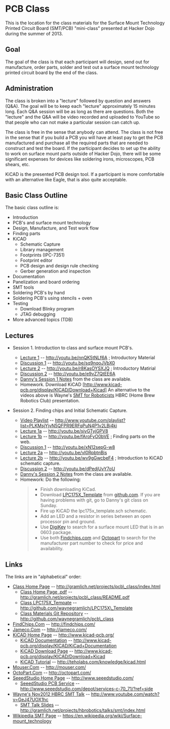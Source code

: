 # PCB Class

This is the location for the class materials for the
Surface Mount Technology Printed Circuit Board (SMT/PCB)
"mini-class" presented at Hacker Dojo during the summer
of 2013.

## Goal

The goal of the class is that each participant will design,
send out for manufacture, order parts, solder and test out
a surface mount technology printed circuit board by the
end of the class.

## Administration

The class is broken into a "lecture" followed by question
and answers (Q&A).  The goal will be to keep each "lecture"
approximately 15 minutes long.  Each Q&A session will be
as long as there are questions.  Both the "lecture" and
the Q&A will be video recorded and uploaded to YouTube
so that people who can not make a particular session can
catch up.

The class is free in the sense that anybody can attend.
The class is not free in the sense that if you build a PCB
you will have at least pay to get the PCB manufactured
and purchase all the required parts that are needed to
construct and test the board.  If the participant decides
to set up the ability to work on surface mount parts outside
of Hacker Dojo, there will be some significant expenses for
devices like soldering irons, microscopes, PCB shears, etc.

KiCAD is the presented PCB design tool.  If a participant
is more comfortable with an alternative like Eagle, that
is also quite acceptable.


## Basic Class Outline

The basic class outline is:

* Introduction
* PCB's and surface mount technology
* Design, Manufacture, and Test work flow
* Finding parts
* KiCAD
  * Schematic Capture
  * Library management
  * Footprints (IPC-7351)
  * Footprint editor
  * PCB design and design rule checking
  * Gerber generation and inspection
* Documentation
* Panelization and board ordering
* SMT tools
* Soldering PCB's by hand
* Soldering PCB's using stencils + oven
* Testing
  * Download Blinky program
  * JTAG debugging
* More advanced topics (TDB)

## Lectures

* Session 1.  Introduction to class and surface mount PCB's.
  * [Lecture 1](http://youtu.be/nnQK5tNLf6A)
    -- http://youtu.be/nnQK5tNLf6A
    ; Introductory Material
  * [Discussion 1](http://youtu.be/sq9nqoJVbX0)
    -- http://youtu.be/sq9nqoJVbX0
  * [Lecture 2](http://youtu.be/r8KasOYSXJQ)
    -- http://youtu.be/r8KasOYSXJQ
    ; Introductory Matirial
  * [Discussion 2](http://youtu.be/e9vZ7QtEE6A)
    -- http://youtu.be/e9vZ7QtEE6A
  * [Danny's Session 1 Notes](https://docs.google.com/document/d/1DMb4D6pvlmSKxChsnne0z5LuC7Gld0QWWKAN4YXvKoI/edit?usp=sharing)
    from the class are available.
  * Homework. Download KiCAD [http://www.kicad-pcb.org/display/KICAD/Download+Kicad]
  An alternative to the videos above is Wayne's
  [SMT for Roboticists](http://www.youtube.com/watch?v=GeJ47UOX1hc)
  HBRC (Home Brew Robotics Club) presentation.

* Session 2. Finding chips and Initial Schematic Capture.
  * [Video Playlist](http://www.youtube.com/playlist?list=PLKMsjYjvN5QFPR9ERFqPuN4P1v2LBj4ki)
    -- http://www.youtube.com/playlist?list=PLKMsjYjvN5QFPR9ERFqPuN4P1v2LBj4ki
  * [Lecture 1a](http://youtu.be/sjvGTyjGPV8)
    -- http://youtu.be/sjvGTyjGPV8
  * [Lecture 1b](http://youtu.be/fAroFyO0bVE)
    -- http://youtu.be/fAroFyO0bVE
    ; Finding parts on the web.
  * [Discussion 1](http://youtu.be/xN12sepG-w8)
    -- http://youtu.be/xN12sepG-w8
  * [Lecture 2a](http://youtu.be/vI0RpbtnBis)
    -- http://youtu.be/vI0RpbtnBis
  * [Lecture 2b](http://youtu.be/wv9gGwcbeF4)
    -- http://youtu.be/wv9gGwcbeF4
    ; Introduction to KiCAD schematic capture.
  * [Discussion 2](http://youtu.be/dPedjUvY7oU)
    -- http://youtu.be/dPedjUvY7oU
  * [Danny's Session 2 Notes](https://docs.google.com/document/d/1GqWEFcGUVsEyfptQhkV_uVC4z0SMdCxRVqqwu-LNGJA/edit?usp=sharing) from the class are available.
  * Homework: Do the following:
    > * Finish downloading KiCad.
    > * Download
    >   [LPC175X\_Template](http://github.com/waynegramlich/LPC175X_Template)
    >   from [github.com](http://github.com/).  If you are having problems
    >   with git, go to Danny's git class on Sunday.
    > * Fire up KiCAD the lpc175x\_template.sch schematic.
    > * Add an LED and a resistor in series between an open processor
    >   pin and ground.
    > * Use [DigiKey](http://digikey.com/) to search for a surface mount
    >   LED that is in an 0603 package.
    > * Use both [Findchips.com](http://findchips.com/) and
    >   [Octopart](http://octopart.com/) to search for the manufacturer part
    >   number to check for price and availability.

## Links

The links are in "alphabetical" order:

* [Class Home Page](http://gramlich.net/projects/pcb_class/index.html)
  -- http://gramlich.net/projects/pcb\_class/index.html
  * [Class Home Page .pdf](http://gramlich.net/projects/pcb\_class/README.pdf)
  -- http://gramlich.net/projects/pcb\_class/README.pdf
  * [Class LPC175X\_Tempate](http://github.com/waynegramlich/LPC175X_Template)
     -- http://github.com/waynegramlich/LPC175X\_Template
  * [Class Materials Git Repository](http://github.com/waynegramlich/pcb_class)
     -- http://github.com/waynegramlich/pcb\_class
* [FindChips.Com](http://findchips.com/)
  -- http://findchips.com/
* [Jameco.Com](http://jameco.com/)
  -- http://jameco.com/
* [KiCAD Home Page](http://www.kicad-pcb.org/)
  -- http://www.kicad-pcb.org/
  * [KiCAD Documentation](http://www.kicad-pcb.org/display/KICAD/KiCad+Documentation)
    -- http://www.kicad-pcb.org/display/KICAD/KiCad+Documentation
  * [KiCAD Download Page](http://www.kicad-pcb.org/display/KICAD/Download+Kicad)
    -- http://www.kicad-pcb.org/display/KICAD/Download+Kicad
  * [KiCAD Tutorial](http://teholabs.com/knowledge/kicad.html)
    -- http://teholabs.com/knowledge/kicad.html
* [Mouser.Com](http://mouser.com/)
  -- http://mouser.com/
* [OctoPart.Com](http://octopart.com/)
  -- http://octopart.com/
* [SeeedStudio Home Page](http://www.seeedstudio.com/)
  -- http://www.seeedstudio.com/
  * [SeeedStudio PCB Service](http://www.seeedstudio.com/depot/services-c-70_71/?ref=side)
    -- http://www.seeedstudio.com/depot/services-c-70_71/?ref=side
* [Wayne's Nov2012 HBRC SMT Talk](http://www.youtube.com/watch?v=GeJ47UOX1hc)
  --  http://www.youtube.com/watch?v=GeJ47UOX1hc
  * [SMT Talk Slides](http://gramlich.net/projects/hbrobotics/talks/smt/index.html)
    -- http://gramlich.net/projects/hbrobotics/talks/smt/index.html
* [Wikipedia SMT Page](https://en.wikipedia.org/wiki/Surface-mount_technology)
  -- https://en.wikipedia.org/wiki/Surface-mount_technology

